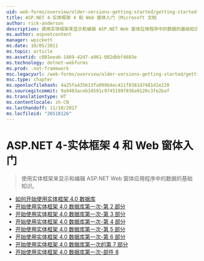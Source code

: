 ```yaml
---
uid: web-forms/overview/older-versions-getting-started/getting-started-with-ef/index
title: ASP.NET 4-实体框架 4 和 Web 窗体入门 |Microsoft 文档
author: rick-anderson
description: 使用实体框架来显示和编辑 ASP.NET Web 窗体应用程序中的数据的基础知识。
ms.author: aspnetcontent
manager: wpickett
ms.date: 10/05/2011
ms.topic: article
ms.assetid: c801eeab-1469-42d7-a961-082dbbf4683e
ms.technology: dotnet-webforms
ms.prod: .net-framework
msc.legacyurl: /web-forms/overview/older-versions-getting-started/getting-started-with-ef
msc.type: chapter
ms.openlocfilehash: 4a25fa435613fa099b4ec411f0381d7481d2e228
ms.sourcegitcommit: 9a9483aceb34591c97451997036a9120c3fe2baf
ms.translationtype: HT
ms.contentlocale: zh-CN
ms.lasthandoff: 11/10/2017
ms.locfileid: "26518126"
---
```

<a name="aspnet-4---getting-started-with-entity-framework-4-and-web-forms"></a>ASP.NET 4-实体框架 4 和 Web 窗体入门
====================
> 使用实体框架来显示和编辑 ASP.NET Web 窗体应用程序中的数据的基础知识。


- [如何开始使用实体框架 4.0 数据库](the-entity-framework-and-aspnet-getting-started-part-1.md)
- [开始使用实体框架 4.0 数据库第一次-第 2 部分](the-entity-framework-and-aspnet-getting-started-part-2.md)
- [开始使用实体框架 4.0 数据库第一次-第 3 部分](the-entity-framework-and-aspnet-getting-started-part-3.md)
- [开始使用实体框架 4.0 数据库第一次-第 4 部分](the-entity-framework-and-aspnet-getting-started-part-4.md)
- [开始使用实体框架 4.0 数据库第一次-第 5 部分](the-entity-framework-and-aspnet-getting-started-part-5.md)
- [开始使用实体框架 4.0 数据库第一次-第 6 部分](the-entity-framework-and-aspnet-getting-started-part-6.md)
- [开始使用实体框架 4.0 数据库第一次的第 7 部分](the-entity-framework-and-aspnet-getting-started-part-7.md)
- [开始使用实体框架 4.0 数据库第一次-部件 8](the-entity-framework-and-aspnet-getting-started-part-8.md)
